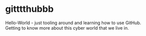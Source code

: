 # gitttthubbb
Hello-World - just tooling around and learning how to use GitHub.  
Getting to know more about this cyber world that we live in.
